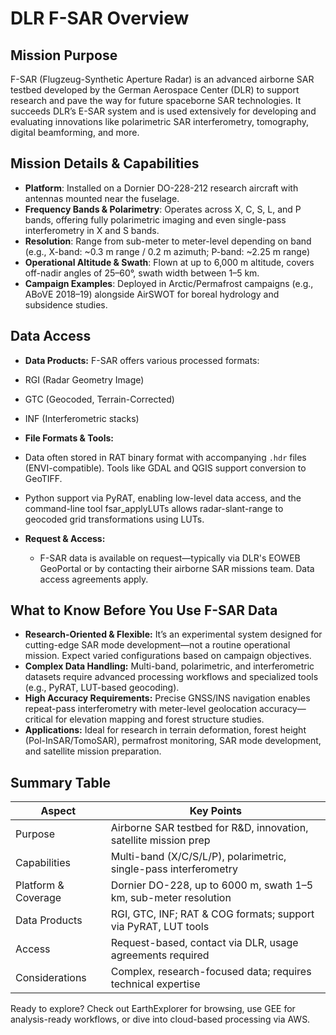 # DLR F-SAR Overview

## Mission Purpose
F-SAR (Flugzeug-Synthetic Aperture Radar) is an advanced airborne SAR testbed developed by the German Aerospace Center (DLR) to support research and pave the way for future spaceborne SAR technologies. It succeeds DLR’s E-SAR system and is used extensively for developing and evaluating innovations like polarimetric SAR interferometry, tomography, digital beamforming, and more.

## Mission Details & Capabilities
- **Platform**: Installed on a Dornier DO-228-212 research aircraft with antennas mounted near the fuselage.
- **Frequency Bands & Polarimetry**: Operates across X, C, S, L, and P bands, offering fully polarimetric imaging and even single-pass interferometry in X and S bands.
- **Resolution**: Range from sub-meter to meter-level depending on band (e.g., X-band: ~0.3 m range / 0.2 m azimuth; P-band: ~2.25 m range)
- **Operational Altitude & Swath**: Flown at up to 6,000 m altitude, covers off-nadir angles of 25–60°, swath width between 1–5 km.
- **Campaign Examples**: Deployed in Arctic/Permafrost campaigns (e.g., ABoVE 2018–19) alongside AirSWOT for boreal hydrology and subsidence studies.

## Data Access
- **Data Products:** F-SAR offers various processed formats:
-   RGI (Radar Geometry Image)
-   GTC (Geocoded, Terrain-Corrected)
-   INF (Interferometric stacks)

- **File Formats & Tools:**
-   Data often stored in RAT binary format with accompanying `.hdr` files (ENVI-compatible). Tools like GDAL and QGIS support conversion to GeoTIFF.
-   Python support via PyRAT, enabling low-level data access, and the command-line tool fsar_applyLUTs allows radar-slant-range to geocoded grid transformations using LUTs.

- **Request & Access:**
  - F-SAR data is available on request—typically via DLR's EOWEB GeoPortal or by contacting their airborne SAR missions team. Data access agreements apply.

## What to Know Before You Use F-SAR Data
- **Research-Oriented & Flexible:** It’s an experimental system designed for cutting-edge SAR mode development—not a routine operational mission. Expect varied configurations based on campaign objectives.
- **Complex Data Handling:** Multi-band, polarimetric, and interferometric datasets require advanced processing workflows and specialized tools (e.g., PyRAT, LUT-based geocoding).
- **High Accuracy Requirements:** Precise GNSS/INS navigation enables repeat-pass interferometry with meter-level geolocation accuracy—critical for elevation mapping and forest structure studies.
- **Applications:** Ideal for research in terrain deformation, forest height (Pol-InSAR/TomoSAR), permafrost monitoring, SAR mode development, and satellite mission preparation.

## Summary Table

| **Aspect**              | **Key Points**                                                                                      |
|---------------------|-------------------------------------------------------------------------------------------------|
| Purpose             | Airborne SAR testbed for R&D, innovation, satellite mission prep                              |
| Capabilities | Multi-band (X/C/S/L/P), polarimetric, single-pass interferometry |
| Platform & Coverage         | Dornier DO-228, up to 6000 m, swath 1–5 km, sub-meter resolution              |
| Data Products         | RGI, GTC, INF; RAT & COG formats; support via PyRAT, LUT tools                     |
| Access         | Request-based, contact via DLR, usage agreements required                     |
| Considerations         | Complex, research-focused data; requires technical expertise                     |


Ready to explore? Check out EarthExplorer for browsing, use GEE for analysis-ready workflows, or dive into cloud-based processing via AWS.

